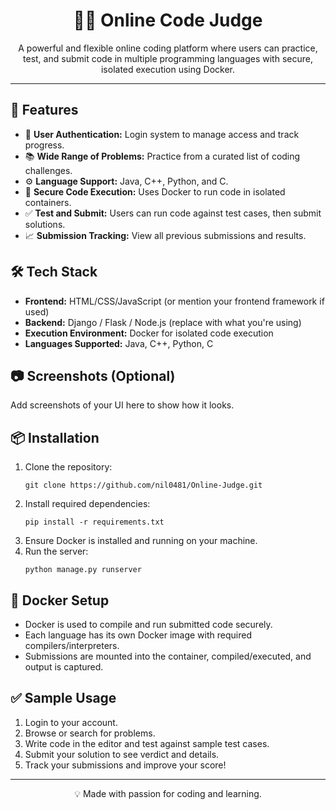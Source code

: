 <h1 align="center">🧑‍⚖️ Online Code Judge</h1>

<p align="center">
  A powerful and flexible online coding platform where users can practice, test, and submit code in multiple programming languages with secure, isolated execution using Docker.
</p>

<hr>

<h2>🚀 Features</h2>
<ul>
  <li>👤 <strong>User Authentication:</strong> Login system to manage access and track progress.</li>
  <li>📚 <strong>Wide Range of Problems:</strong> Practice from a curated list of coding challenges.</li>
  <li>⚙️ <strong>Language Support:</strong> Java, C++, Python, and C.</li>
  <li>🐳 <strong>Secure Code Execution:</strong> Uses Docker to run code in isolated containers.</li>
  <li>✅ <strong>Test and Submit:</strong> Users can run code against test cases, then submit solutions.</li>
  <li>📈 <strong>Submission Tracking:</strong> View all previous submissions and results.</li>
</ul>

<h2>🛠️ Tech Stack</h2>
<ul>
  <li><strong>Frontend:</strong> HTML/CSS/JavaScript (or mention your frontend framework if used)</li>
  <li><strong>Backend:</strong> Django / Flask / Node.js (replace with what you're using)</li>
  <li><strong>Execution Environment:</strong> Docker for isolated code execution</li>
  <li><strong>Languages Supported:</strong> Java, C++, Python, C</li>
</ul>

<h2>📷 Screenshots (Optional)</h2>
<p>Add screenshots of your UI here to show how it looks.</p>

<h2>📦 Installation</h2>
<ol>
  <li>Clone the repository:
    <pre><code>git clone https://github.com/nil0481/Online-Judge.git</code></pre>
  </li>
  <li>Install required dependencies:
    <pre><code>pip install -r requirements.txt</code></pre>
  </li>
  <li>Ensure Docker is installed and running on your machine.</li>
  <li>Run the server:
    <pre><code>python manage.py runserver</code></pre>
  </li>
</ol>

<h2>🐋 Docker Setup</h2>
<ul>
  <li>Docker is used to compile and run submitted code securely.</li>
  <li>Each language has its own Docker image with required compilers/interpreters.</li>
  <li>Submissions are mounted into the container, compiled/executed, and output is captured.</li>
</ul>

<h2>✅ Sample Usage</h2>
<ol>
  <li>Login to your account.</li>
  <li>Browse or search for problems.</li>
  <li>Write code in the editor and test against sample test cases.</li>
  <li>Submit your solution to see verdict and details.</li>
  <li>Track your submissions and improve your score!</li>
</ol>




<hr>

<p align="center">💡 Made with passion for coding and learning.</p>

